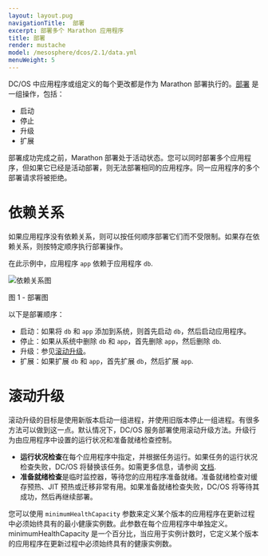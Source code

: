 ```yaml
---
layout: layout.pug
navigationTitle:  部署
excerpt: 部署多个 Marathon 应用程序
title: 部署
render: mustache
model: /mesosphere/dcos/2.1/data.yml
menuWeight: 5
---
```


DC/OS 中应用程序或组定义的每个更改都是作为 Marathon 部署执行的。[部署](/mesosphere/dcos/cn/2.1/deploying-services/marathon-api/) 是一组操作，包括：

- 启动
- 停止
- 升级
- 扩展

部署成功完成之前，Marathon 部署处于活动状态。您可以同时部署多个应用程序，但如果它已经是活动部署，则无法部署相同的应用程序。同一应用程序的多个部署请求将被拒绝。

# 依赖关系

如果应用程序没有依赖关系，则可以按任何顺序部署它们而不受限制。如果存在依赖关系，则按特定顺序执行部署操作。

在此示例中，应用程序 `app` 依赖于应用程序 `db`.

![依赖关系图](/mesosphere/dcos/cn/2.1/img/dependency.png)

图 1 - 部署图

以下是部署顺序：

- 启动：如果将 `db` 和 `app` 添加到系统，则首先启动 `db`，然后启动应用程序。
- 停止：如果从系统中删除 `db` 和 `app`，首先删除 `app`，然后删除 `db`.
- 升级：参见[滚动升级](#rolling)。
- 扩展：如果扩展 `db` 和 `app`，首先扩展 `db`，然后扩展 `app`.

# <a name="rolling"></a>滚动升级

滚动升级的目标是使用新版本启动一组进程，并使用旧版本停止一组进程。有很多方法可以做到这一点。默认情况下，DC/OS 服务部署使用滚动升级方法。升级行为由应用程序中设置的运行状况和准备就绪检查控制。

- **运行状况检查**在每个应用程序中指定，并根据任务运行。如果任务的运行状况检查失败，DC/OS 将替换该任务。如需更多信息，请参阅 [文档](/mesosphere/dcos/cn/2.1/deploying-services/creating-services/health-checks/).
- **准备就绪检查**是临时监控器，等待您的应用程序准备就绪。准备就绪检查对缓存预热、JIT 预热或迁移非常有用。如果准备就绪检查失败，DC/OS 将等待其成功，然后再继续部署。

您可以使用 `minimumHealthCapacity` 参数来定义某个版本的应用程序在更新过程中必须始终具有的最小健康实例数。此参数在每个应用程序中单独定义。minimumHealthCapacity 是一个百分比，当应用于实例计数时，它定义某个版本的应用程序在更新过程中必须始终具有的健康实例数。
